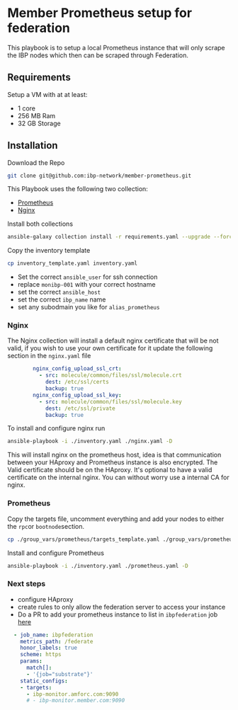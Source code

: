 # Member Prometheus setup for federation
This playbook is to setup a local Prometheus instance that will only scrape the IBP nodes which then can be scraped through Federation.

## Requirements
Setup a VM with at at least:
  - 1 core
  - 256 MB Ram
  - 32 GB Storage

## Installation
Download the Repo
  ```bash
  git clone git@github.com:ibp-network/member-prometheus.git
  ```

This Playbook uses the following two collection:
- [Prometheus](https://github.com/prometheus-community/ansible/)
- [Nginx](https://github.com/nginxinc/ansible-collection-nginx)

Install both collections
```bash
ansible-galaxy collection install -r requirements.yaml --upgrade --force
```

Copy the inventory template
```bash
cp inventory_template.yaml inventory.yaml
```

- Set the correct `ansible_user` for ssh connection
- replace `monibp-001` with your correct hostname
- set the correct `ansible_host`
- set the correct `ibp_name` name
- set any subodmain you like for `alias_prometheus`

### Nginx
The Nginx collection will install a default nginx certificate that will be not valid, if you wish to use your own certificate for it update the following section in the `nginx.yaml` file
```yaml
        nginx_config_upload_ssl_crt:
          - src: molecule/common/files/ssl/molecule.crt
            dest: /etc/ssl/certs
            backup: true
        nginx_config_upload_ssl_key:
          - src: molecule/common/files/ssl/molecule.key
            dest: /etc/ssl/private
            backup: true
```

To install and configure nginx run
```bash
ansible-playbook -i ./inventory.yaml ./nginx.yaml -D
```

This will install nginx on the prometheus host, idea is that communication between your HAproxy and Prometheus instance is also encrypted. The Valid certificate should be on the HAproxy. It's optional to have a valid certificate on the internal nginx. You can without worry use a internal CA for nginx.

### Prometheus

Copy the targets file, uncomment everything and add your nodes to either the `rpc`or `bootnode`section.
```bash
cp ./group_vars/prometheus/targets_template.yaml ./group_vars/prometheus/targets.yaml
```

Install and configure Prometheus
```bash
ansible-playbook -i ./inventory.yaml ./prometheus.yaml -D
```

### Next steps
- configure HAproxy
- create rules to only allow the federation server to access your instance
- Do a PR to add your prometheus instance to list in `ibpfederation` job [here](https://github.com/ibp-network/prometheus-ansible/blob/main/roles/prometheus/files/prometheus.yml)
```yaml
  - job_name: ibpfederation
    metrics_path: /federate
    honor_labels: true
    scheme: https
    params:
      match[]:
      - '{job="substrate"}'
    static_configs:
    - targets:
      - ibp-monitor.amforc.com:9090
      # - ibp-monitor.member.com:9090
```
